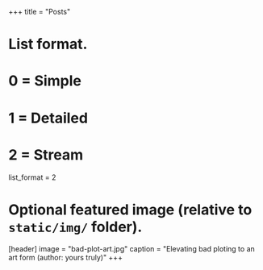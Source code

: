 +++
title = "Posts"
  
  # List format.
#   0 = Simple
#   1 = Detailed
#   2 = Stream
list_format = 2
  
  # Optional featured image (relative to `static/img/` folder).
[header]
  image = "bad-plot-art.jpg"
  caption = "Elevating bad ploting to an art form (author: yours truly)"
+++